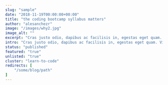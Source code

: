 ```yaml
---
slug: "sample"
date: "2018-11-19T00:00:00+00:00"
title: "the coding bootcamp syllabus matters"
author: "alesanchezr"
image: "/images/why2.jpg"
image_alt: ""
excerpt: "Cras justo odio, dapibus ac facilisis in, egestas eget quam. Vivamus sagittis lacus vel augue laoreet."
intro: "Cras justo odio, dapibus ac facilisis in, egestas eget quam. Vivamus sagittis lacus vel augue laoreet rutrum faucibus dolor auctor.Aenean lacinia bibendum nulla sed consectetur. Donec sed odio dui."
status: "published"
featured: "true"
unlisted: "true"
cluster: "learn-to-code"
redirects: [
    "/some/blog/path"
]
---
```


